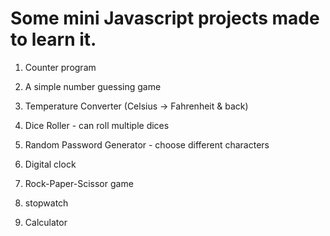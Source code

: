 # Some mini Javascript projects made to learn it.

1. Counter program

2. A simple number guessing game

3. Temperature Converter (Celsius -> Fahrenheit & back)

4. Dice Roller - can roll multiple dices

5. Random Password Generator - choose different characters

6. Digital clock

7. Rock-Paper-Scissor game

8. stopwatch

9. Calculator
